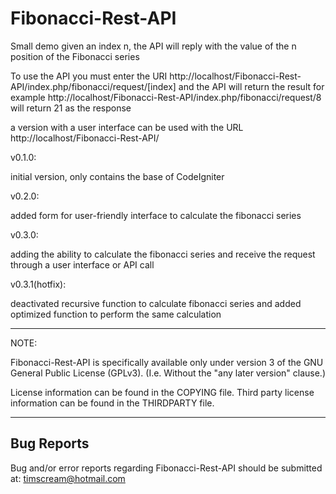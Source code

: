 # Fibonacci-Rest-API
Small demo given an index n, the API will reply with the value of the n position of the Fibonacci series

To use the API you must enter the URI http://localhost/Fibonacci-Rest-API/index.php/fibonacci/request/[index] and the API will return the result for example http://localhost/Fibonacci-Rest-API/index.php/fibonacci/request/8 will return 21 as the response

a version with a user interface can be used with the URL http://localhost/Fibonacci-Rest-API/

v0.1.0:

initial version, only contains the base of CodeIgniter

v0.2.0:

added form for user-friendly interface to calculate the fibonacci series

v0.3.0:

adding the ability to calculate the fibonacci series and receive the request through a user interface or API call

v0.3.1(hotfix):

deactivated recursive function to calculate fibonacci series and added optimized function to perform the same calculation

***************************************************************************

NOTE: 

Fibonacci-Rest-API is specifically available only under version 3 of the GNU
General Public License (GPLv3). (I.e. Without the "any later version"
clause.)

License information can be found in the COPYING file. Third party
license information can be found in the THIRDPARTY file.

***************************************************************************

Bug Reports
------------

Bug and/or error reports regarding Fibonacci-Rest-API should be submitted at:
timscream@hotmail.com